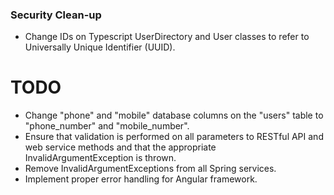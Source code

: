 ### Security Clean-up
* Change IDs on Typescript UserDirectory and User classes to refer to Universally Unique Identifier (UUID).




# TODO
* Change "phone" and "mobile" database columns on the "users" table to "phone_number" and "mobile_number".
* Ensure that validation is performed on all parameters to RESTful API and web service methods and that the appropriate InvalidArgumentException is thrown.
* Remove InvalidArgumentExceptions from all Spring services.
* Implement proper error handling for Angular framework.